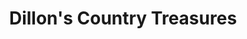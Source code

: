 ---
title: "Dillon's Country Treasures"
url: /romney/dillons-country-treasures/
shop: interior decoration
---